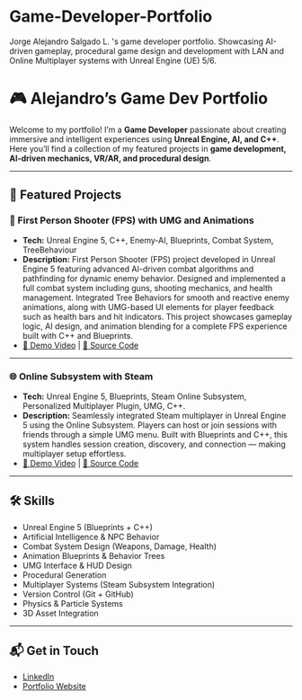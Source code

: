 # Game-Developer-Portfolio
Jorge Alejandro Salgado L. 's game developer portfolio. Showcasing AI-driven gameplay, procedural game design and development with LAN and Online Multiplayer systems with Unreal Engine (UE) 5/6.  
# 🎮 Alejandro’s Game Dev Portfolio

Welcome to my portfolio! I’m a **Game Developer** passionate about creating immersive and intelligent experiences using **Unreal Engine, AI, and C++**.  
Here you’ll find a collection of my featured projects in **game development, AI-driven mechanics, VR/AR, and procedural design**.

---

## 🚀 Featured Projects

### 🔫 First Person Shooter (FPS) with UMG and Animations
- **Tech:** Unreal Engine 5, C++, Enemy-AI, Blueprints, Combat System, TreeBehaviour
- **Description:** First Person Shooter (FPS) project developed in Unreal Engine 5 featuring advanced AI-driven combat algorithms and pathfinding for dynamic enemy behavior. Designed and implemented a full combat system including guns, shooting mechanics, and health management. Integrated Tree Behaviors for smooth and reactive enemy animations, along with UMG-based UI elements for player feedback such as health bars and hit indicators. This project showcases gameplay logic, AI design, and animation blending for a complete FPS experience built with C++ and Blueprints.
- [🎥 Demo Video](https://youtu.be/AE423fI1b1A) | [📂 Source Code](projects/ai-npc-behavior)

---

### 🌐 Online Subsystem with Steam
- **Tech:** Unreal Engine 5, Blueprints, Steam Online Subsystem, Personalized Multiplayer Plugin, UMG, C++.
- **Description:** Seamlessly integrated Steam multiplayer in Unreal Engine 5 using the Online Subsystem. Players can host or join sessions with friends through a simple UMG menu. Built with Blueprints and C++, this system handles session creation, discovery, and connection — making multiplayer setup effortless.
- [🎥 Demo Video](https://youtu.be/WIkf-BLRFQQ) | [📂 Source Code](projects/vr-escape-room)

---

## 🛠️ Skills
- Unreal Engine 5 (Blueprints + C++)
- Artificial Intelligence & NPC Behavior
- Combat System Design (Weapons, Damage, Health)
- Animation Blueprints & Behavior Trees
- UMG Interface & HUD Design
- Procedural Generation
- Multiplayer Systems (Steam Subsystem Integration)
- Version Control (Git + GitHub)
- Physics & Particle Systems
- 3D Asset Integration

---

## 📬 Get in Touch
- [LinkedIn](https://www.linkedin.com/in/jalsalgado/)
- [Portfolio Website](https://unreal-maestro.preview.emergentagent.com/)
